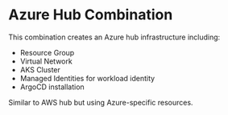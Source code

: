 # Azure Hub Combination

This combination creates an Azure hub infrastructure including:
- Resource Group
- Virtual Network
- AKS Cluster
- Managed Identities for workload identity
- ArgoCD installation

Similar to AWS hub but using Azure-specific resources.
